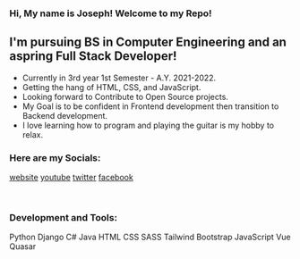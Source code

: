### Hi, My name is Joseph! Welcome to my Repo!

## I'm pursuing BS in Computer Engineering and an aspring Full Stack Developer!
- Currently in 3rd year 1st Semester - A.Y. 2021-2022.
- Getting the hang of HTML, CSS, and JavaScript.
- Looking forward to Contribute to Open Source projects.
- My Goal is to be confident in Frontend development then transition to Backend development.
- I love learning how to program and playing the guitar is my hobby to relax.

### Here are my Socials:

[website]
[youtube]
[twitter]
[facebook]

<br />

### Development and Tools:
Python
Django
C#
Java
HTML
CSS
SASS
Tailwind
Bootstrap
JavaScript
Vue
Quasar 

<br />
<br />

[website]: https://joeseffdl.github.io/portfolio/
[twitter]: https://twitter.com/VerdantZeph
[youtube]: https://www.youtube.com/channel/UCzz71vh75tZOhTMIf-Fc4vw
[facebook]: https://www.facebook.com/VerdantMusicZeph/